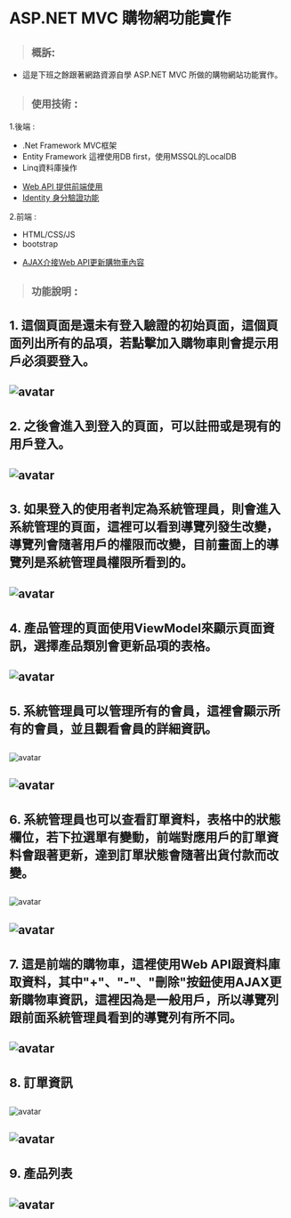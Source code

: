 ASP.NET MVC 購物網功能實作
=======================

> ## ``概訴``:
* 這是下班之餘跟著網路資源自學 ASP.NET MVC 所做的購物網站功能實作。  
> ## ``使用技術`` :
1.後端 :
* .Net Framework MVC框架
* Entity Framework 這裡使用DB first，使用MSSQL的LocalDB
* Linq資料庫操作
- [Web API 提供前端使用](#7)
- [Identity 身分驗證功能](#2)

2.前端 :
* HTML/CSS/JS
* bootstrap
- [AJAX介接Web API更新購物車內容](#7)

> ## ``功能說明`` : 
<h4 id="2" style="font-size:22px;">1. 這個頁面是還未有登入驗證的初始頁面，這個頁面列出所有的品項，若點擊加入購物車則會提示用戶必須要登入。</h4>  

![avatar](https://i.imgur.com/TebqcSP.png)    
----
<h4 id="2" style="font-size:22px;">2. 之後會進入到登入的頁面，可以註冊或是現有的用戶登入。</h4>

![avatar](https://i.imgur.com/FLHFJhZ.png)
----
<h4 id="2" style="font-size:22px;">3. 如果登入的使用者判定為系統管理員，則會進入系統管理的頁面，這裡可以看到導覽列發生改變，導覽列會隨著用戶的權限而改變，目前畫面上的導覽列是系統管理員權限所看到的。</h4>

![avatar](https://i.imgur.com/3bMUt3U.png)
----
<h4 id="2" style="font-size:22px;">4. 產品管理的頁面使用ViewModel來顯示頁面資訊，選擇產品類別會更新品項的表格。</h4>

![avatar](https://i.imgur.com/2PslxWY.png)
----
<h4 id="2" style="font-size:22px;">5. 系統管理員可以管理所有的會員，這裡會顯示所有的會員，並且觀看會員的詳細資訊。</h4>

![avatar](https://i.imgur.com/qOzX51g.png)
>
![avatar](https://i.imgur.com/X23ZIc2.png)
----
<h4 id="2" style="font-size:22px;">6. 系統管理員也可以查看訂單資料，表格中的狀態欄位，若下拉選單有變動，前端對應用戶的訂單資料會跟著更新，達到訂單狀態會隨著出貨付款而改變。</h4>

![avatar](https://i.imgur.com/ZRGxjPP.png)
>
![avatar](https://i.imgur.com/FxmoZk6.png)
----
<h4 id="7" style="font-size:22px;">7. 這是前端的購物車，這裡使用Web API跟資料庫取資料，其中"+"、"-"、"刪除"按鈕使用AJAX更新購物車資訊，這裡因為是一般用戶，所以導覽列跟前面系統管理員看到的導覽列有所不同。</h4>

![avatar](https://i.imgur.com/tny3d2P.png)
----
<h4 id="2" style="font-size:22px;">8. 訂單資訊</h4>

![avatar](https://i.imgur.com/ZyBihsW.png)
>
![avatar](https://i.imgur.com/3LMEO0h.png)
----
<h4 id="2" style="font-size:22px;">9. 產品列表</h4>

![avatar](https://i.imgur.com/qhyvxR3.png)
----

